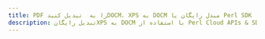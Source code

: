 ---title: PDF را به  تبدیل کنیدDOCM، XPS به DOCM مبدل رایگان یا Perl SDKdescription: تبدیل رایگانXPS به DOCM با استفاده از Perl Cloud APIs & SDK همچنین اسناد PDF را در Cloud ایجاد، ویرایش و رندر کنید.---
